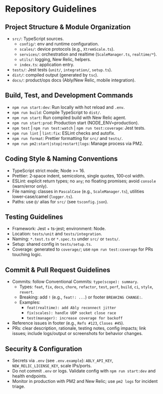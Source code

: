 # Repository Guidelines

## Project Structure & Module Organization
- `src/`: TypeScript sources.
  - `config/`: env and runtime configuration.
  - `scales/`: device protocols (e.g., `XtremScale.ts`).
  - `services/`: orchestration and realtime (`ScaleManager.ts`, `realtime/*`).
  - `utils/`: logging, New Relic, helpers.
  - `index.ts`: application entry.
- `tests/`: Jest tests (`unit/`, `integration/`, `setup.ts`).
- `dist/`: compiled output (generated by `tsc`).
- `docs/`: product/ops docs (Ably/New Relic, mobile integration).

## Build, Test, and Development Commands
- `npm run start:dev`: Run locally with hot reload and `.env`.
- `npm run build`: Compile TypeScript to `dist/`.
- `npm run start`: Run compiled build with New Relic agent.
- `npm run start:prod`: Production start (NODE_ENV=production).
- `npm test` | `npm run test:watch` | `npm run test:coverage`: Jest tests.
- `npm run lint` | `lint:fix`: ESLint checks and autofix.
- `npm run format`: Prettier formatting for `src/` and `tests/`.
- `npm run pm2:start|stop|restart|logs`: Manage process via PM2.

## Coding Style & Naming Conventions
- TypeScript strict mode; Node >= 16.
- Prettier: 2‑space indent, semicolons, single quotes, 100‑col width.
- ESLint: explicit return types; no `any`; no floating promises; avoid `console` (warn/error only).
- File naming: classes in `PascalCase` (e.g., `ScaleManager.ts`), utilities lower‑case/camel (`logger.ts`).
- Paths: use `@/` alias for `src/` (see `tsconfig.json`).

## Testing Guidelines
- Framework: Jest + ts-jest; environment: Node.
- Location: `tests/unit` and `tests/integration`.
- Naming: `*.test.ts` or `*.spec.ts` under `src/` or `tests/`.
- Setup: shared config in `tests/setup.ts`.
- Coverage: generated to `coverage/`; use `npm run test:coverage` for PRs touching logic.

## Commit & Pull Request Guidelines
- Commits: follow Conventional Commits: `type(scope): summary`.
  - Types: `feat`, `fix`, `docs`, `chore`, `refactor`, `test`, `perf`, `build`, `ci`, `style`, `revert`.
  - Breaking: add `!` (e.g., `feat!: ...`) or footer `BREAKING CHANGE:`.
  - Examples:
    - `feat(realtime): add Ably reconnect jitter`
    - `fix(scales): handle UDP socket close race`
    - `test(manager): increase coverage for backoff`
- Reference issues in footer (e.g., `Refs #123`, `Closes #45`).
- PRs: clear description, rationale, testing notes, config impacts; link issues; include logs/output or screenshots for behavior changes.

## Security & Configuration
- Secrets via `.env` (see `.env.example`): `ABLY_API_KEY`, `NEW_RELIC_LICENSE_KEY`, scale IPs/ports.
- Do not commit `.env` or logs. Validate config with `npm run start:dev` and health endpoints.
- Monitor in production with PM2 and New Relic; use `pm2 logs` for incident triage.
